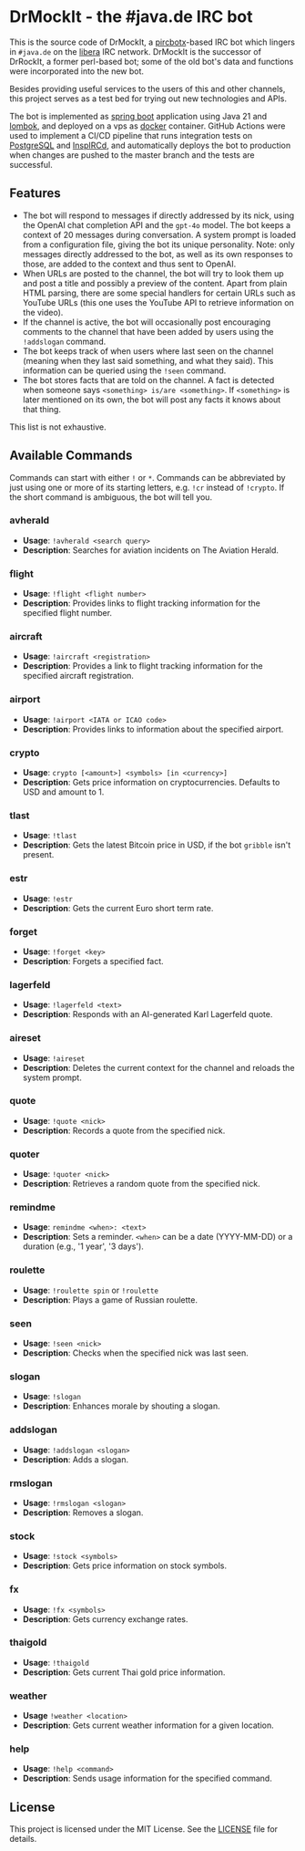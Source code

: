 # DrMockIt - the #java.de IRC bot

This is the source code of DrMockIt, a [pircbotx](https://github.com/pircbotx/pircbotx)-based IRC bot which 
lingers in  `#java.de` on the [libera](https://libera.chat) IRC network. DrMockIt is the successor of 
DrRockIt, a former perl-based bot; some of the old bot's data and functions were incorporated into the 
new bot. 

Besides providing useful services to the users of this and other channels, this project serves as a test 
bed for trying out new technologies and APIs.

The bot is implemented as [spring boot](https://spring.io/projects/spring-boot) application using Java 21 
and [lombok](https://projectlombok.org/), and deployed on a vps as [docker](https://www.docker.com/) container. 
GitHub Actions were used to implement a CI/CD pipeline that runs integration tests on 
[PostgreSQL](https://www.postgresql.org/) and [InspIRCd](https://www.inspircd.org/), and automatically deploys the bot to 
production when changes are pushed to the master branch and the tests are successful.

## Features

- The bot will respond to messages if directly addressed by its nick, using the OpenAI chat completion 
  API and the `gpt-4o` model. The bot keeps a context of 20 messages during conversation. A system prompt
  is loaded from a configuration file, giving the bot its unique personality. Note: only messages directly
  addressed to the bot, as well as its own responses to those, are added to the context and thus sent to 
  OpenAI.
- When URLs are posted to the channel, the bot will try to look them up and post a title and possibly a 
  preview of the content. Apart from plain HTML parsing, there are some special handlers for certain URLs 
  such as YouTube URLs (this one uses the YouTube API to retrieve information on the video).
- If the channel is active, the bot will occasionally post encouraging comments to the channel that have
  been added by users using the `!addslogan` command.
- The bot keeps track of when users where last seen on the channel (meaning when they last said something, 
  and what they said). This information can be queried using the `!seen` command.
- The bot stores facts that are told on the channel. A fact is detected when someone says 
  `<something> is/are <something>`. If `<something>` is later mentioned on its own, the bot will post
  any facts it knows about that thing.

This list is not exhaustive.

## Available Commands

Commands can start with either `!` or `*`. Commands can be abbreviated by just using one or more of its 
starting letters, e.g. `!cr` instead of `!crypto`. If the short command is ambiguous, the bot will tell you.

### avherald
- **Usage**: `!avherald <search query>`
- **Description**: Searches for aviation incidents on The Aviation Herald.

### flight
- **Usage**: `!flight <flight number>`
- **Description**: Provides links to flight tracking information for the specified flight number.

### aircraft
- **Usage**: `!aircraft <registration>`
- **Description**: Provides a link to flight tracking information for the specified aircraft registration.

### airport
- **Usage**: `!airport <IATA or ICAO code>`
- **Description**: Provides links to information about the specified airport.

### crypto
- **Usage**: `crypto [<amount>] <symbols> [in <currency>]`
- **Description**: Gets price information on cryptocurrencies. Defaults to USD and amount to 1.

### tlast
- **Usage**: `!tlast`
- **Description**: Gets the latest Bitcoin price in USD, if the bot `gribble` isn't present.

### estr
- **Usage**: `!estr`
- **Description**: Gets the current Euro short term rate.

### forget
- **Usage**: `!forget <key>`
- **Description**: Forgets a specified fact.

### lagerfeld
- **Usage**: `!lagerfeld <text>`
- **Description**: Responds with an AI-generated Karl Lagerfeld quote.

### aireset
- **Usage**: `!aireset`
- **Description**: Deletes the current context for the channel and reloads the system prompt.

### quote
- **Usage**: `!quote <nick>`
- **Description**: Records a quote from the specified nick.

### quoter
- **Usage**: `!quoter <nick>`
- **Description**: Retrieves a random quote from the specified nick.

### remindme
- **Usage**: `remindme <when>: <text>`
- **Description**: Sets a reminder. `<when>` can be a date (YYYY-MM-DD) or a duration (e.g., '1 year', '3 days').

### roulette
- **Usage**: `!roulette spin` or `!roulette`
- **Description**: Plays a game of Russian roulette.

### seen
- **Usage**: `!seen <nick>`
- **Description**: Checks when the specified nick was last seen.

### slogan
- **Usage**: `!slogan`
- **Description**: Enhances morale by shouting a slogan.

### addslogan
- **Usage**: `!addslogan <slogan>`
- **Description**: Adds a slogan.

### rmslogan
- **Usage**: `!rmslogan <slogan>`
- **Description**: Removes a slogan.

### stock
- **Usage**: `!stock <symbols>`
- **Description**: Gets price information on stock symbols.

### fx
- **Usage**: `!fx <symbols>`
- **Description**: Gets currency exchange rates.

### thaigold
- **Usage**: `!thaigold`
- **Description**: Gets current Thai gold price information.

### weather
- **Usage** `!weather <location>`
- **Description**: Gets current weather information for a given location.

### help
- **Usage**: `!help <command>`
- **Description**: Sends usage information for the specified command.

## License

This project is licensed under the MIT License. See the [LICENSE](LICENSE) file for details.

